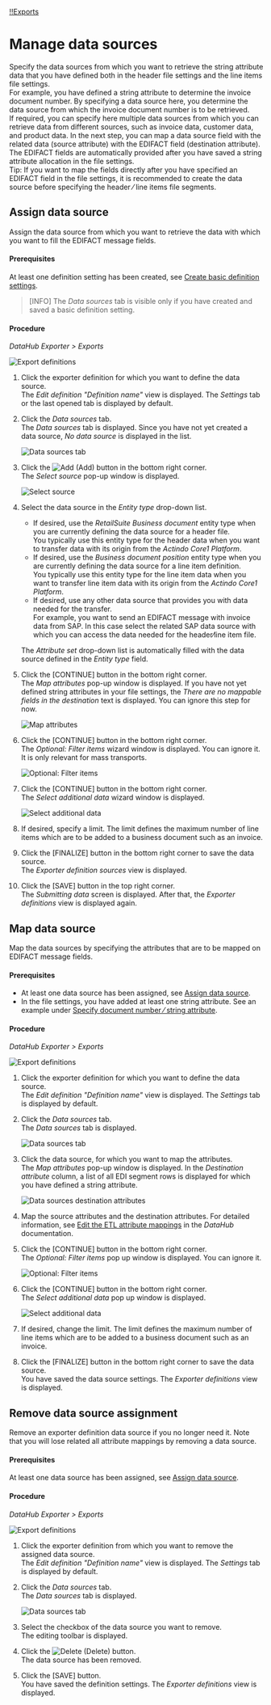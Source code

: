 [!!Exports](../UserInterface/01_Exports.md)

# Manage data sources
Specify the data sources from which you want to retrieve the string attribute data that you have defined both in the header file settings and the line items file settings.   
For example, you have defined a string attribute to determine the invoice document number. By specifying a data source here, you determine the data source from which the invoice document number is to be retrieved.    
If required, you can specify here multiple data sources from which you can retrieve data from different sources, such as invoice data, customer data, and product data. In the next step, you can map a data source field with the related data (source attribute) with the EDIFACT field (destination attribute). The EDIFACT fields are automatically provided after you have saved a string attribute allocation in the file settings.   
Tip: If you want to map the fields directly after you have specified an EDIFACT field in the file settings, it is recommended to create the data source before specifying the header &frasl; line items file segments.



## Assign data source

Assign the data source from which you want to retrieve the data with which you want to fill the EDIFACT message fields.

#### Prerequisites

At least one definition setting has been created, see [Create basic definition settings](#create-basic-definition-settings).
>[INFO] The *Data sources* tab is visible only if you have created and saved a basic definition setting. 

#### Procedure

*DataHub Exporter > Exports*

![Export definitions](../../Assets/Screenshots/EDI/Operation/ExportDefinitions.png "[Export definitions]")

1. Click the exporter definition for which you want to define the data source.   
    The *Edit definition "Definition name"* view is displayed. The *Settings* tab or the last opened tab is displayed by default.

2. Click the *Data sources* tab.   
    The *Data sources* tab is displayed. Since you have not yet created a data source, *No data source* is displayed in the list. 

    ![Data sources tab](../../Assets/Screenshots/EDI/Operation/DataSourcesList.png "[Data sources tab]")

3. Click the ![Add](../../Assets/Icons/Plus01.png "[Add]") (Add) button in the bottom right corner.     
    The *Select source* pop-up window is displayed.

    ![Select source](../../Assets/Screenshots/EDI/Operation/DataSourcesSelectSource.png "[Select source]")

4. Select the data source in the *Entity type* drop-down list.   
    - If desired, use the *RetailSuite Business document* entity type when you are currently defining the data source for a header file.    
    You typically use this entity type for the header data when you want to transfer data with its origin from the *Actindo Core1 Platform*.
    - If desired, use the *Business document position* entity type when you are currently defining the data source for a line item definition.   
    You typically use this entity type for the line item data when you want to transfer line item data with its origin from the *Actindo Core1 Platform*.  
    - If desired, use any other data source that provides you with data needed for the transfer.   
    For example, you want to send an EDIFACT message with invoice data from SAP. In this case select the related SAP data source with which you can access the data needed for the header&frasl;line item file.   
    
    The *Attribute set* drop-down list is automatically filled with the data source defined in the *Entity type* field.
    
5. Click the [CONTINUE] button in the bottom right corner.   
    The *Map attributes* pop-up window is displayed. If you have not yet defined string attributes in your file settings, the *There are no mappable fields in the destination* text is displayed. You can ignore this step for now.

    ![Map attributes](../../Assets/Screenshots/EDI/Operation/DataSourcesMapAttributes.png "[Map attributes]")

6. Click the [CONTINUE] button in the bottom right corner.   
    The *Optional: Filter items* wizard window is displayed. You can ignore it. It is only relevant for mass transports.

     ![Optional: Filter items](../../Assets/Screenshots/EDI/Operation/DataSourcesOptionalFilterItems.png "[Optional:Filter items]")

7. Click the [CONTINUE] button in the bottom right corner.   
    The *Select additional data* wizard window is displayed. 

    ![Select additional data](../../Assets/Screenshots/EDI/Operation/DataSourcesSelectAdditionalData.png "[Select additional data]")

8. If desired, specify a limit. The limit defines the maximum number of line items which are to be added to a business document such as an invoice. <!---Julian, ist das richtig?-->

9. Click the [FINALIZE] button in the bottom right corner to save the data source.   
   The *Exporter definition sources* view is displayed.

10. Click the [SAVE] button in the top right corner.    
   The *Submitting data* screen is displayed. After that, the *Exporter definitions* view is displayed again. 



## Map data source

Map the data sources by specifying the attributes that are to be mapped on EDIFACT message fields.

#### Prerequisites

- At least one data source has been assigned, see [Assign data source](#assign-data-source).
- In the file settings, you have added at least one string attribute. See an example under [Specify document number &frasl; string attribute](./02_ManageHeaderFileSett.md#specify-document-number-⁄-string-attribute).

#### Procedure

*DataHub Exporter > Exports*

![Export definitions](../../Assets/Screenshots/EDI/Operation/ExportDefinitions.png "[Export definitions]")

1. Click the exporter definition for which you want to define the data source.   
    The *Edit definition "Definition name"* view is displayed. The *Settings* tab is displayed by default.

2. Click the *Data sources* tab.   
    The *Data sources* tab is displayed.  

    ![Data sources tab](../../Assets/Screenshots/EDI/Operation/DataSourcesListWithEntries.png "[Data sources tab]")

3. Click the data source, for which you want to map the attributes.   
    The *Map attributes* pop-up window is displayed. In the *Destination attribute* column, a list of all EDI segment rows is displayed for which you have defined a string attribute.

    ![Data sources destination attributes](../../Assets/Screenshots/EDI/Operation/DataSourcesDestinationAttributes.png "[Data sources destination attributes]")

4. Map the source attributes and the destination attributes. For detailed information, see [Edit the ETL attribute mappings](../../DataHub/Operation/01_ManageETLMappings.md#delete-an-etl-attribute-mapping) in the *DataHub* documentation.

5. Click the [CONTINUE] button in the bottom right corner.   
    The *Optional: Filter items* pop up window is displayed. You can ignore it.

     ![Optional: Filter items](../../Assets/Screenshots/EDI/Operation/DataSourcesOptionalFilterItems.png "[Optional:Filter items]")

6. Click the [CONTINUE] button in the bottom right corner.   
    The *Select additional data* pop up window is displayed. 

    ![Select additional data](../../Assets/Screenshots/EDI/Operation/DataSourcesSelectAdditionalData.png "[Select additional data]")

7. If desired, change the limit. The limit defines the maximum number of line items which are to be added to a business document such as an invoice. <!---ist das richtig?-->

8. Click the [FINALIZE] button in the bottom right corner to save the data source.   
  You have saved the data source settings. The *Exporter definitions* view is displayed. 




## Remove data source assignment

 Remove an exporter definition data source if you no longer need it. Note that you will lose related all attribute mappings by removing a data source.

 #### Prerequisites

At least one data source has been assigned, see [Assign data source](#assign-data-source).

#### Procedure

*DataHub Exporter > Exports*

![Export definitions](../../Assets/Screenshots/EDI/Operation/ExportDefinitions.png "[Export definitions]")

1. Click the exporter definition from which you want to remove the assigned data source.    
  The *Edit definition "Definition name"* view is displayed. The *Settings* tab is displayed by default.

2. Click the *Data sources* tab.   
    The *Data sources* tab is displayed.  
    
    ![Data sources tab](../../Assets/Screenshots/EDI/Operation/DataSourcesListWithEntries.png "[Data sources tab]")

3. Select the checkbox of the data source you want to remove.    
   The editing toolbar is displayed.

4. Click the ![Delete](../../Assets/Icons/Trash03.png "[Delete]") (Delete) button.   
   The data source has been removed.

5. Click the [SAVE] button.    
    You have saved the definition settings. The *Exporter definitions* view is displayed. 
     




